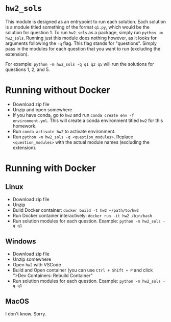# `hw2_sols`

This module is designed as an entrypoint to run each solution. Each solution is a module titled something of the format `q1.py`, which would be the solution for question 1. To run `hw2_sols` as a package, simply run `python -m hw2_sols`. Running just this module does nothing however, as it looks for arguments following the `-q` flag. This flag stands for "questions". Simply pass in the modules for each question that you want to run (excluding the extension).

For example: `python -m hw2_sols -q q1 q2 q5` will run the solutions for questions 1, 2, and 5.

# Running without Docker

- Download zip file
- Unzip and open somewhere
- If you have conda, go to `hw2` and run `conda create env -f environment.yml`. This will create a conda environment titled `hw2` for this homework.
- Run `conda activate hw2` to activate environment.
- Run `python -m hw2_sols -q <question_modules>`. Replace `<question_modules>` with the actual module names (excluding the extension).

# Running with Docker

## Linux

- Download zip file
- Unzip
- Build Docker container: `docker build -t hw2 ~/path/to/hw2`
- Run Docker container interactively: `docker run -it hw2 /bin/bash`
- Run solution modules for each question. Example: `python -m hw2_sols -q q1`

## Windows

- Download zip file
- Unzip somewhere
- Open `hw2` with VSCode
- Build and Open container (you can use `Ctrl + Shift + P` and click ">Dev Containers: Rebuild Container"
- Run solution modules for each question. Example: `python -m hw2_sols -q q1`

## MacOS

I don't know. Sorry.
